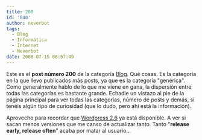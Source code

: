 ```yaml
---
title: 200
id: '840'
author: neverbot
tags:
  - Blog
  - Informática
  - Internet
  - Neverbot
date: 2008-07-15 08:57:49
---
```


Este es el **post número 200** de la categoría [Blog](https://www.neverbot.com/tags/blog/). Qué cosas. Es la categoría en la que llevo publicados más posts, ya que es la categoría "genérica". Como generalmente hablo de lo que me viene en gana, la dispersión entre todas las categorías es bastante grande. Echadle un vistazo al pie de la página principal para ver todas las categorías, número de posts y demás, si tenéis algún tipo de curiosidad (que lo dudo, pero ahí está la información).

Aprovecho para recordar que [Wordpress 2.6](http://wordpress.org/download/) ya está disponible. A ver si sacan menos versiones que me canso de actualizar tanto. Tanto "**release early, release often**" acaba por matar al usuario...